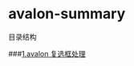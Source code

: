 # avalon-summary
目录结构

###[1.avalon 复选框处理](https://github.com/ql91/avalon-summary/tree/master/avalon%E5%A4%8D%E9%80%89%E6%A1%86%E5%A4%84%E7%90%86)

